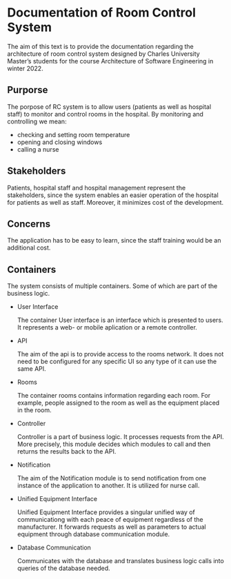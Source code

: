 # Documentation of Room Control System

The aim of this text is to provide the documentation regarding the architecture of room control system designed by Charles University Master’s students for the course Architecture of Software Engineering in winter 2022.

## Purporse
The porpose of RC system is to allow users (patients as well as hospital staff) to monitor and control rooms in the hospital. 
By monitoring and controlling we mean: 
- checking and setting room temperature
- opening and closing windows
- calling a nurse 

## Stakeholders 

Patients, hospital staff and hospital management represent the stakeholders, since the system enables an easier operation of the hospital for patients as well as staff. Moreover, it minimizes cost of the development. 

## Concerns 

The application has to be easy to learn, since the staff training would be an additional cost. 

## Containers
The system consists of multiple containers. Some of which are part of the business logic. 


- User Interface

    The container User interface is an interface which is presented to users. It represents a web- or mobile aplication or a remote controller.
- API

     The aim of the api is to provide access to the rooms network. It does not need to be configured for any specific UI so any type of it can use the same API.
- Rooms

    The container rooms contains information regarding each room. For example, people assigned to the room as well as the equipment placed in the room.
- Controller

    Controller is a part of business logic. It processes requests from the API. More precisely, this module decides which modules to call and then returns the results back to the API.
- Notification

    The aim of the Notification module is to send notification from one instance of the application to another. It is utilized for nurse call.
- Unified Equipment Interface
    
    Unified Equipment Interface provides a singular unified way of communicationg with each peace of equipment regardless of the manufacturer. It forwards requests as well as parameters to actual equipment through database communication module.
- Database Communication

    Communicates with the database and translates business logic calls into queries of the database needed.


